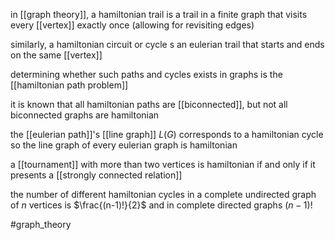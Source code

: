 in [[graph theory]], a hamiltonian trail is a trail in a finite graph that visits every [[vertex]] exactly once (allowing for revisiting edges)

similarly, a hamiltonian circuit or cycle s an eulerian trail that starts and ends on the same [[vertex]]

determining whether such paths and cycles exists in graphs is the [[hamiltonian path problem]]

it is known that all hamiltonian paths are [[biconnected]], but not all biconnected graphs are hamiltonian

the [[eulerian path]]'s  [[line graph]] $L(G)$  corresponds to a hamiltonian cycle so the line graph of every eulerian graph is hamiltonian

a [[tournament]] with more than two vertices is hamiltonian if and only if it presents a [[strongly connected relation]]

the number of different hamiltonian cycles in a complete undirected graph of $n$ vertices is $\frac{(n-1)!}{2}$
and in complete directed graphs $(n-1)!$

#graph_theory 